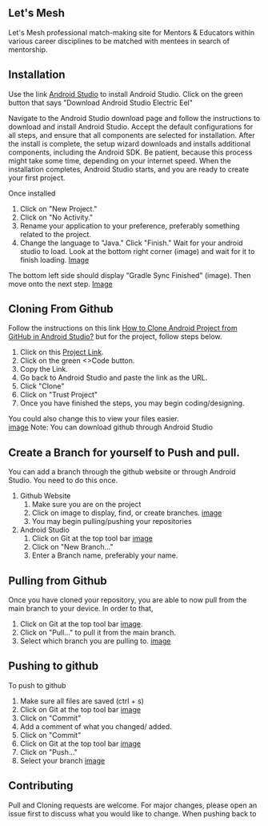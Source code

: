 ## Let's Mesh

Let's Mesh professional match-making site for Mentors & Educators within various career disciplines to be matched with mentees in search of mentorship.

## Installation

Use the link [Android Studio](https://developer.android.com/studio) to install Android Studio.
Click on the green button that says "Download Android Studio Electric Eel"

Navigate to the Android Studio download page and follow the instructions to download and install 
Android Studio. Accept the default configurations for all steps, and ensure that all components are 
selected for installation. After the install is complete, the setup wizard downloads and installs 
additional components, including the Android SDK. Be patient, because this process might take some 
time, depending on your internet speed. When the installation completes, Android Studio starts, and 
you are ready to create your first project.

Once installed
1. Click on "New Project."
2. Click on "No Activity." 
3. Rename your application to your preference, preferably something related to the project. 
4. Change the language to "Java." Click "Finish."
Wait for your android studio to load. Look at the bottom right corner (image) and wait for it to finish loading. [Image](Readme/load.png)

The bottom left side should display "Gradle Sync Finished" (image). Then move onto the next step. [Image](Readme/GradleSync.png)

## Cloning From Github
Follow the instructions on this link [How to Clone Android Project from GitHub in Android Studio?](https://www.geeksforgeeks.org/how-to-clone-android-project-from-github-in-android-studio/)
but for the project, follow steps below.
1. Click on this [Project Link](https://github.com/rllov/LetsMeshProject.git).
2. Click on the green <>Code button.
3. Copy the Link.
4. Go back to Android Studio and paste the link as the URL.
5. Click "Clone"
6. Click on "Trust Project"
7. Once you have finished the steps, you may begin coding/designing.

You could also change this to view your files easier.<br /> [image](Readme/androidToProject.png)
Note: You can download github through Android Studio

## Create a Branch for yourself to Push and pull.
You can add a branch through the github website or through Android Studio. You need to do this once.
1. Github Website
   1. Make sure you are on the project
   2. Click on image to display, find, or create branches. [image](Readme/gitBranches.png)
   3. You may begin pulling/pushing your repositories
2. Android Studio
   1. Click on Git at the top tool bar [image](Readme/gitToolBar.png)
   2. Click on "New Branch..."
   3. Enter a Branch name, preferably your name.
  
## Pulling from Github
Once you have cloned your repository, you are able to now pull from the main branch to your device. 
In order to that,
1. Click on Git at the top tool bar [image](Readme/gitToolBar.png).
2. Click on "Pull..." to pull it from the main branch.
3. Select which branch you are pulling to. [image](Readme/pullToBranch.png)

## Pushing to github
To push to github
1. Make sure all files are saved (ctrl + s)
2. Click on Git at the top tool bar [image](Readme/gitToolBar.png)
3. Click on "Commit"
4. Add a comment of what you changed/ added.
5. Click on "Commit"
6. Click on Git at the top tool bar [image](Readme/gitToolBar.png)
7. Click on "Push..."
8. Select your branch [image](Readme/selectingPushBranch.png)

## Contributing

Pull and Cloning requests are welcome. For major changes, please open an issue first
to discuss what you would like to change. When pushing back to 


